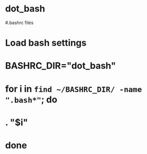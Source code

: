 # dot_bash
#.bashrc files

# Load bash settings
# BASHRC_DIR="dot_bash"
# for i in `find ~/BASHRC_DIR/ -name ".bash*"`; do
#   . "$i"
# done
